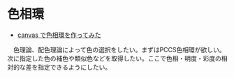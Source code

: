 # 色相環

* [canvas で色相環を作ってみた][]

[canvas で色相環を作ってみた]: https://qiita.com/azukisiromochi/items/1496a68c388dc6bb3622
[PCCS]:http://www.wsj21.net/ghp/ghp0c_03.html

　色理論、配色理論によって色の選択をしたい。まずはPCCS色相環が欲しい。次に指定した色の補色や類似色などを取得したい。ここで色相・明度・彩度の相対的な差を指定できるようにしたい。

